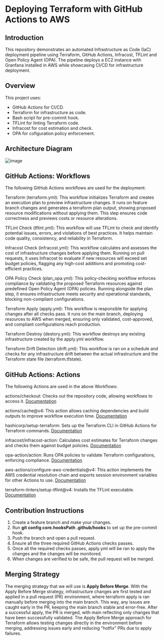# Deploying Terraform with GitHub Actions to AWS

## Introduction

This repository demonstrates an automated Infrastructure as Code (IaC) deployment pipeline using Terraform, GitHub Actions, Infracost, TFLint and Open Policy Agent (OPA). The pipeline deploys a EC2 instance with Granfana installed in AWS while showcasing CI/CD for infrastructure deployment.

## Overview

This project uses:

- GitHub Actions for CI/CD.
- Terraform for infrastructure as code.
- Bash script for pre-commit hook.
- TFLint for linting Terraform code.
- Infracost for cost estimation and check.
- OPA for cofiguration policy enforcement.

## Architecture Diagram
![image](https://github.com/user-attachments/assets/e8a4a869-5c0d-492f-9c52-028febf8362b)

## GitHub Actions: Workflows

The following GitHub Actions workflows are used for the deployment:

Terraform (terraform.yml): This workflow initializes Terraform and creates an execution plan to preview infrastructure changes. It runs on feature branch changes and generates a terraform plan output, showing proposed resource modifications without applying them. This step ensures code correctness and previews costs or resource alterations.

TFLint Check (tflint.yml): This workflow will use TFLint to check and identify potential issues, errors, and violations of best practices. It helps maintain code quality, consistency, and reliability in Terraform.

Infracost Check (infracost.yml): This workflow calculates and assesses the cost of infrastructure changes before applying them. Running on pull requests, it uses Infracost to evaluate if new resources will exceed set budget policies, flagging any high-cost additions and promoting cost-efficient practices.

OPA Policy Check (plan_opa.yml): This policy-checking workflow enforces compliance by validating the proposed Terraform resources against predefined Open Policy Agent (OPA) policies. Running alongside the plan step, it ensures infrastructure meets security and operational standards, blocking non-compliant configurations.

Terraform Apply (apply.yml): This workflow is responsible for applying changes after all checks pass. It runs on the main branch, deploying resources to AWS when merged, ensuring only validated, cost-approved, and compliant configurations reach production.

Terraform Destroy (destory.yml): This workflow destroys any existing infrastructure created by the apply.yml workflow.

Terraform Drift Detection (drift.yml): This workflow is ran on a schedule and checks for any infrastructure drift between the actual infrastructure and the Terraform state file (terraform.tfstate).

## GitHub Actions: Actions

The following Actions are used in the above Workflows:

actions/checkout: Checks out the repository code, allowing workflows to access it.
[Documentation](https://github.com/actions/checkout)

actions/cache@v4: This action allows caching dependencies and build outputs to improve workflow execution time. 
[Documentation](https://github.com/actions/cache)

hashicorp/setup-terraform: Sets up the Terraform CLI in GitHub Actions for Terraform commands.
[Documentation](https://github.com/hashicorp/setup-terraform)

infracost/infracost-action: Calculates cost estimates for Terraform changes and checks them against budget policies.
[Documentation](https://github.com/infracost/infracost-action)

opa-action/action: Runs OPA policies to validate Terraform configurations, enforcing compliance.
[Documentation](https://github.com/open-policy-agent/opa-action)

aws-actions/configure-aws-credentials@v4: This action implements the AWS credential resolution chain and exports session environment variables for other Actions to use. 
[Documentation](https://github.com/aws-actions/configure-aws-credentials)

terraform-linters/setup-tflint@v4: Installs the TFLint executable. 
[Documentation](https://github.com/terraform-linters/setup-tflint)

## Contribution Instructions

1. Create a feature branch and make your changes.
2. Run <strong>git config core.hooksPath .github/hooks</strong> to set up the pre-commit hook.
3. Push the branch and open a pull request.
4. Ensure all the three required GitHub Actions checks passes.
5. Once all the required checks passes, apply.yml will be ran to apply the changes and the changes will be monitored.
6. When changes are verified to be safe, the pull request will be merged.

## Merging Strategy

The merging strategy that we will use is <strong>Apply Before Merge</strong>. With the Apply Before Merge strategy, infrastructure changes are first tested and applied in a pull request (PR) environment, where terraform apply is ran manually before merging into the main branch. This way, any issues are caught early in the PR, keeping the main branch stable and error-free. After a successful apply, the PR is merged, with main reflecting only changes that have been successfully validated. The Apply Before Merge approach for Terraform allows testing changes directly in the environment before merging, addressing issues early and reducing "hotfix" PRs due to apply failures.
